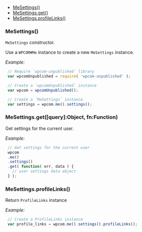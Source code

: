   - [MeSettings()](#mesettings)
  - [MeSettings.get()](#mesettingsgetqueryobjectfnfunction)
  - [MeSettings.profileLinks()](#mesettingsprofilelinks)

### MeSettings()

  `MeSettings` constructor.
  
  Use a `WPCOM#Me` instance to create a new `MeSettings` instance.
  
  *Example:*
```js
 // Require `wpcom-unpublished` library
 var wpcomUnpublished = require( 'wpcom-unpublished' );
```

  
```js
 // Create a `wpcomUnpublished` instance
 var wpcom = wpcomUnpublished();
```

  
```js
 // Create a `MeSettings` instance
 var settings = wpcom.me().settings();
```

### MeSettings.get([query]:Object, fn:Function)

  Get settings for the current user.
  
  *Example:*
```js
 // Get settings for the current user
 wpcom
 .me()
 .settings()
 .get( function( err, data ) {
   // user settings data object
 } );
```

### MeSettings.profileLinks()

  Return `ProfileLinks` instance
  
  *Example:*
```js
 // Create a ProfileLinks instance
 var profile_links = wpcom.me().settings().profileLinks();
```

